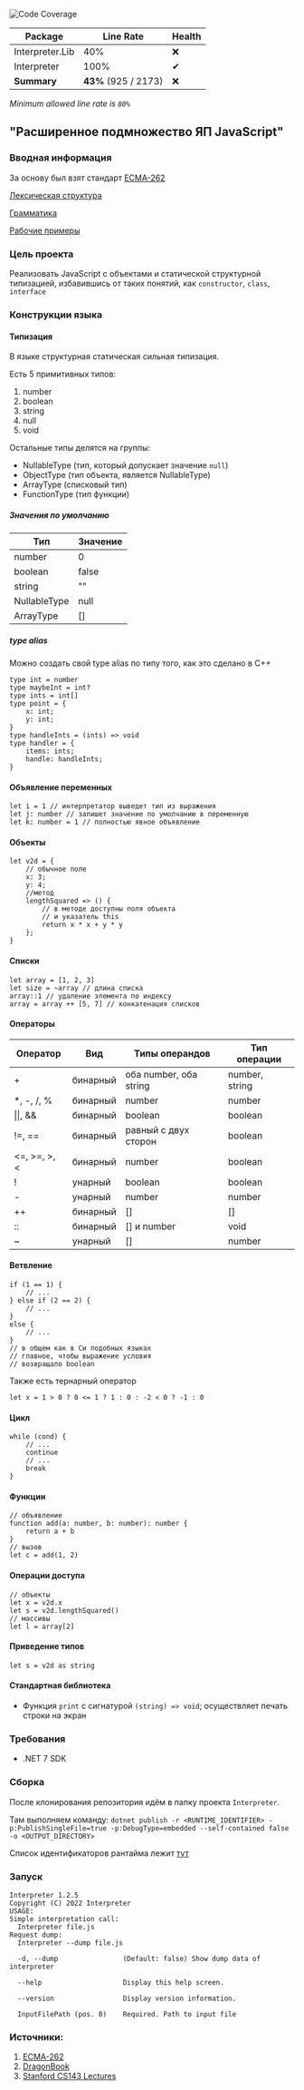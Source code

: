 ![Code Coverage](https://img.shields.io/badge/Code%20Coverage-43%25-critical?style=flat)

Package | Line Rate | Health
-------- | --------- | ------
Interpreter.Lib | 40% | ❌
Interpreter | 100% | ✔
**Summary** | **43%** (925 / 2173) | ❌

_Minimum allowed line rate is `80%`_

## "Расширенное подмножество ЯП JavaScript"

### Вводная информация

За основу был взят стандарт [ECMA-262](https://www.ecma-international.org/publications-and-standards/standards/ecma-262/)

[Лексическая структура](Interpreter/TokenTypes.cs)

[Грамматика](Interpreter/grammar.txt)

[Рабочие примеры](samples)

### Цель проекта
Реализовать JavaScript с объектами и статической структурной типизацией, избавившись от таких понятий, как `constructor`, `class`, `interface`

### Конструкции языка

#### Типизация
В языке структурная статическая сильная типизация.

Есть 5 примитивных типов:
1. number
2. boolean
3. string
4. null
5. void

Остальные типы делятся на группы:
- NullableType (тип, который допускает значение ```null```)
- ObjectType (тип объекта, является NullableType)
- ArrayType (списковый тип)
- FunctionType (тип функции)

##### Значения по умолчанию

| Тип      | Значение |
| ----------- | ----------- |
| number      | 0       |
| boolean   | false        |
|string| ""|
|NullableType|null|
|ArrayType|[]|
##### type alias
Можно создать свой type alias по типу того, как это сделано в С++

```
type int = number
type maybeInt = int?
type ints = int[]
type point = {
    x: int;
    y: int;
}
type handleInts = (ints) => void
type handler = {
    items: ints;
    handle: handleInts;
}
```
#### Объявление переменных
```
let i = 1 // интерпретатор выведет тип из выражения
let j: number // запишет значение по умолчанию в переменную
let k: number = 1 // полностью явное объявление
```
#### Объекты
```
let v2d = {
    // обычное поле
    x: 3;
    y: 4;
    //метод
    lengthSquared => () {
        // в методе доступны поля объекта
        // и указатель this
        return x * x + y * y
    };
}
```
#### Списки
```
let array = [1, 2, 3]
let size = ~array // длина списка
array::1 // удаление элемента по индексу
array = array ++ [5, 7] // конкатенация списков
```
#### Операторы
|Оператор|Вид|Типы операндов|Тип операции|
|---|---|---|---|
|+|бинарный|оба number, оба string|number, string
|*, -, /, %| бинарный|number|number
|&#124;&#124;, &&  |бинарный|boolean|boolean
|!=, ==|бинарный|равный с двух сторон|boolean
|<=, >=, >, <|бинарный|number|boolean
|!|унарный|boolean|boolean
|-|унарный|number|number
|++|бинарный|[]|[]
|::|бинарный|[] и number|void
|~|унарный|[]|number

#### Ветвление
```
if (1 == 1) {
    // ...
} else if (2 == 2) {
    // ...
}
else {
    // ...
}
// в общем как в Си подобных языках
// главное, чтобы выражение условия
// возвращало boolean
```
Также есть тернарный оператор
```
let x = 1 > 0 ? 0 <= 1 ? 1 : 0 : -2 < 0 ? -1 : 0
```
#### Цикл
```
while (cond) {
    // ...
    continue
    // ...
    break
}
```
#### Функции
```
// объявление
function add(a: number, b: number): number {
    return a + b
}
// вызов
let c = add(1, 2)
```
#### Операции доступа
```
// объекты
let x = v2d.x
let s = v2d.lengthSquared()
// массивы
let l = array[2]
```
#### Приведение типов
```
let s = v2d as string
```
#### Стандартная библиотека
- Функция `print` c сигнатурой `(string) => void`; осуществляет печать строки на экран

### Требования

- .NET 7 SDK

### Сборка
После клонирования репозитория идём в папку проекта `Interpreter`.

Там выполняем команду:
```dotnet publish -r <RUNTIME_IDENTIFIER> -p:PublishSingleFile=true -p:DebugType=embedded --self-contained false -o <OUTPUT_DIRECTORY>```

Список идентификаторов рантайма лежит [тут](https://docs.microsoft.com/en-us/dotnet/core/rid-catalog#windows-rids)

### Запуск

```
Interpreter 1.2.5
Copyright (C) 2022 Interpreter
USAGE:
Simple interpretation call:
  Interpreter file.js
Request dump:
  Interpreter --dump file.js

  -d, --dump                (Default: false) Show dump data of interpreter

  --help                    Display this help screen.

  --version                 Display version information.

  InputFilePath (pos. 0)    Required. Path to input file
```

### Источники:

1. [ECMA-262](https://www.ecma-international.org/publications-and-standards/standards/ecma-262/)
2. [DragonBook](https://suif.stanford.edu/dragonbook/)
3. [Stanford CS143 Lectures](https://web.stanford.edu/class/archive/cs/cs143/cs143.1128/)
